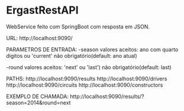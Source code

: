 # ErgastRestAPI

WebService feito com SpringBoot com resposta em JSON.

URL: http://localhost:9090/

PARAMETROS DE ENTRADA:
-season
valores aceitos: ano com quarto digitos ou 'current'
não obrigatório(default: ano atual)

-round 
valores aceitos: 'next' ou 'last') 
não obrigatório(default: last)

PATHS:
http://localhost:9090/results
http://localhost:9090/drivers
http://localhost:9090/circuits
http://localhost:9090/constructors


EXEMPLO DE CHAMADA: http://localhost:9090/results/?season=2014&round=next
 
